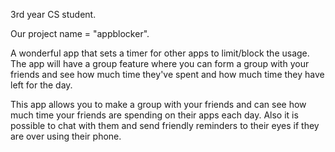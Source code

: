 3rd year CS student.

Our project name = "appblocker". 

A wonderful app that sets a timer for other apps to limit/block the usage. The app will have a group feature where you can form a group with your friends and see how much time they've spent and how much time they have left for the day.

This app allows you to make a group with your friends and can see how much time your friends are spending on their apps each day. Also it is possible to chat with them and send friendly reminders to their eyes if they are over using their phone.
